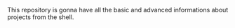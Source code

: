 This repository is gonna have all the basic and advanced informations about projects from the shell.
